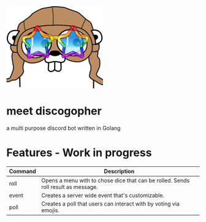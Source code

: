 <img src="pictures/discogopher.png" width="50%">

# meet discogopher
a multi purpose discord bot written in Golang

# Features - Work in progress

| Command   | Description                         |
|-----------|-------------------------------------|
| roll      | Opens a menu with to chose dice that can be rolled. Sends roll result as message.| 
| event     | Creates a server wide event that's customizable.|
| poll      | Creates a poll that users can interact with by voting via emojis. |